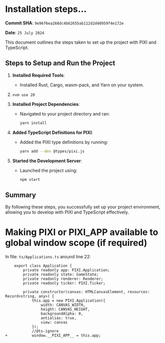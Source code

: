 # Installation steps...

**Commit SHA**: `9e96f6ea268dc4b62655ab112d2d40959f4e172e`

**Date**: `25 July 2024`


This document outlines the steps taken to set up the project with PIXI and TypeScript.

## Steps to Setup and Run the Project

1. **Installed Required Tools**:
   - Installed Rust, Cargo, wasm-pack, and Yarn on your system.

2. `nvm use 20`

3. **Installed Project Dependencies**:
   - Navigated to your project directory and ran:
     ```bash
     yarn install
     ```

4. **Added TypeScript Definitions for PIXI**:
   - Added the PIXI type definitions by running:
     ```bash
     yarn add --dev @types/pixi.js
     ```

5. **Started the Development Server**:
   - Launched the project using:
     ```bash
     npm start
     ```
## Summary

By following these steps, you successfully set up your project environment, allowing you to develop with PIXI and TypeScript effectively.

# Making PIXI or __PIXI_APP__ available to global window scope (if required)

In file: `ts/Applications.ts` around line 22:

```
	export class Application {
	    private readonly app: PIXI.Application;
	    private readonly state: GameState;
	    private readonly renderer: Renderer;
	    private readonly ticker: PIXI.Ticker;

	    private constructor(canvas: HTMLCanvasElement, resources: Record<string, any>) {
	        this.app = new PIXI.Application({
	            width: CANVAS_WIDTH,
	            height: CANVAS_HEIGHT,
	            backgroundAlpha: 0,
	            antialias: true,
	            view: canvas
	        });
	        //@ts-ignore
+	        window.__PIXI_APP__ = this.app;

```
